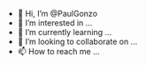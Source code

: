 - 👋 Hi, I’m @PaulGonzo
- 👀 I’m interested in ...
- 🌱 I’m currently learning ...
- 💞️ I’m looking to collaborate on ...
- 📫 How to reach me ...

<!---
PaulGonzo/PaulGonzo is a ✨ special ✨ repository because its `README.md` (this file) appears on your GitHub profile.
You can click the Preview link to take a look at your changes.


--->
